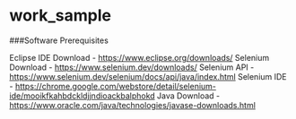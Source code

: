 # work_sample

###Software Prerequisites

Eclipse IDE Download - https://www.eclipse.org/downloads/
Selenium Download - https://www.selenium.dev/downloads/
Selenium API - https://www.selenium.dev/selenium/docs/api/java/index.html
Selenium IDE - https://chrome.google.com/webstore/detail/selenium-ide/mooikfkahbdckldjjndioackbalphokd
Java Download - https://www.oracle.com/java/technologies/javase-downloads.html
